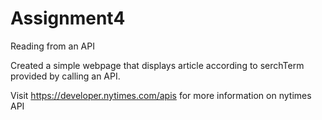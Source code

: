 # Assignment4
Reading from an API
<p>Created a simple webpage that displays article according to serchTerm provided by calling an API.</p>
Visit <a href=https://developer.nytimes.com/apis>https://developer.nytimes.com/apis</a> for more information on nytimes API

